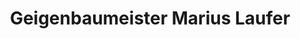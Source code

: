 ---
title: "Geigenbaumeister Marius Laufer"
url: /landshut/geigenbaumeister-marius-laufer/
shop: Instrumente
---